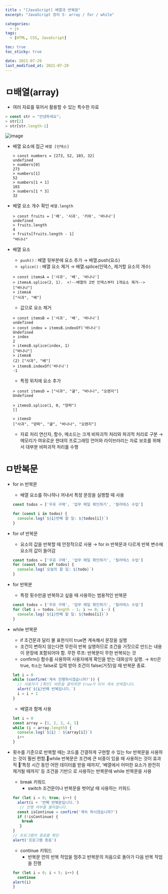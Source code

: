 ```yaml
---
title : "[JavaScript] 배열과 반복문"
excerpt: "JavaScript 정리 5- array / for / while"

categories:
  - js
tags:
  - [HTML, CSS, JavaScript]

toc: true
toc_sticky: true

date: 2021-07-29
last_modified_at: 2021-07-29
---
```

# ㅁ배열(array)
- 여러 자료를 묶어서 활용할 수 있는 특수한 자료

```js
> const str = "안녕하세요";
> str[2]
> str[str.length-1]
```

![image](https://user-images.githubusercontent.com/81230679/127471249-7be17001-1744-409c-94a8-0dacbe5a59ec.png)

- 배열 요소에 접근
  `배열 [인덱스]`

  ```
  > const numbers = [273, 52, 103, 32]
  undefined
  > numbers[0]
  273
  > numbers[1]
  52
  > numbers[1 + 1]
  103
  > numbers[1 * 3]
  32
  ```

- 배열 요소 개수 확인
  `배열.length`

  ```
  > const fruits = ['배', '사과', '키위', '바나나']
  undefined
  > fruits.length
  4
  > fruits[fruits.length - 1]
  "바나나"
  ```

- 배열 요소
  - `push()` : 배열 뒷부분에 요소 추가 → 배열.push(요소)
  - `splice()` : 배열 요소 제거 → 배열.splice(인덱스, 제거할 요소의 개수)

  ```
  > const itemsA = ['사과', '배', '바나나']
  > itemsA.splice(2, 1).  <!--배열의 2번 인덱스부터 1개요소 제거-->
  ["바나나"]
  > itemsA
  ["사과", "배"]
  ```

    - 값으로 요소 제거
  
    ```
    > const itemsB = ['사과', '배', '바나나']
    undefined
    > const index = itemsB.indexOf('바나나')
    Undefined
    > index
    2
    > itemsB.splice(index, 1)
    ["바나나"]
    > itemsB
    (2) ["사과", "배"]
    > itemsB.indexOf('바나나')
    -1
    ```

    - 특정 위치에 요소 추가
    
    ```
    > const itemsD = ["사과", "귤", "바나나", "오렌지"]
    Undefined

    > itemsD.splice(1, 0, "양파")
    []

    > itemsD
    ["사과", "양파", "귤", "바나나", "오렌지"]
    ```

  - 자료 처리 연산자, 함수, 메소드는 크게 비파괴적 처리와 파괴적 처리로 구분
  → 메모리가 여유로운 현대의 프로그래밍 언어와 라이브러리는 자료 보호를 위해서 대부분 비파괴적 처리를 수행

# ㅁ반복문
- for in 반복문
  - 배열 요소를 하나하나 꺼내서 특정 문장을 실행할 때 사용

  ```js
  const todos = ['우유 구매', '업무 메일 확인하기', '필라테스 수업']

  for (const i in todos) {
    console.log(`${i}번째 할 일: ${todos[i]}`)
  }
  ```

- for of 반복문
  - 요소의 값을 반복할 때 안정적으로 사용
  → for in 반복문과 다르게 반복 변수에 요소의 값이 들어감

  ```js
  const todos = ['우유 구매', '업무 메일 확인하기', '필라테스 수업']
  for (const todo of todos) {
    console.log(`오늘의 할 일: ${todo}`)
  }
  ```

- for 반복분
  - 특정 횟수만큼 반복하고 싶을 때 사용하는 범용적인 반복문

  ```js
  const todos = ['우유 구매', '업무 메일 확인하기', '필라테스 수업']
  for (let i = todos.length - 1; i >= 0; i--) {
    console.log(`${i}번째 할 일: ${todos[i]}`)
  }
  ```

- while 반복문
  - if 조건문과 달리 불 표현식이 true면 계속해서 문장을 실행
  - 조건이 변하지 않는다면 무한히 반복 실행하므로 조건을 거짓으로 만드는 내용이 문장에 포함되어야 함.
무한 루프: 반복문이 무한 반복되는 것
  - confirm() 함수를 사용하여 사용자에게 확인을 받는 대화상자 실행.
  → `확인`은 true, `취소`는 false로 입력 받아 조건이 false(거짓)일 때 반복문 종료.

  ```js
  let i = 0
  while (confirm('계속 진행하시겠습니까?')) {
    // 사용자가 [확인] 버튼을 클릭하면 true가 되어 계속 반복합니다.
    alert(`${i}번째 반복입니다.`)
    i = i + 1
  }
  ```

  - 배열과 함께 사용
  
  ```js
  let i = 0
  const array = [1, 2, 3, 4, 5]
  while (i < array.length) {
    console.log(`${i} : ${array[i]}`)
    i++
  }
  ```

- 횟수를 기준으로 반복할 때는 코드를 간결하게 구현할 수 있는 for 반복문을 사용하는 것이 훨씬 편함.while 반복문은 조건에 큰 비중이 있을 때 사용하는 것이 효과적 ‘특정 시간 동안 어떤 데이터를 받을 때까지’, ‘배열에서 어떠한 요소가 완전히 제거될 때까지’ 등 조건을 기반으 로 사용하는 반복문에 while 반복문을 사용

  - break 키워드
    - switch 조건문이나 반복문을 벗어날 때 사용하는 키워드

  ```js
  for (let i = 0; true; i++) {
    alert(i + '번째 반복문입니다.')
     // 진행 여부를 물어봅니다.
    const isContinue = confirm('계속 하시겠습니까?')
    if (!isContinue) {
      break
     }
  }
  // 프로그램의 종료를 확인
  alert('프로그램 종료')
  ```

  - continue 키워드
    - 반복문 안의 반복 작업을 멈추고 반복문의 처음으로 돌아가 다음 반복 작업을 진행

  ```js
  for (let i = 0; i < 5; i++) {
    continue
  alert(i)
  }
  ```

  